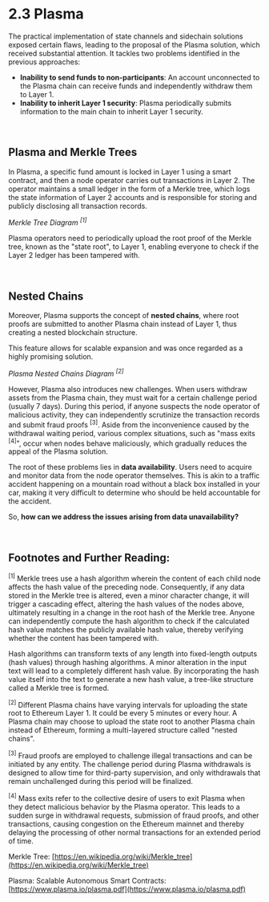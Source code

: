 # 2.3 Plasma

The practical implementation of state channels and sidechain solutions exposed certain flaws, leading to the proposal of the Plasma solution, which received substantial attention. It tackles two problems identified in the previous approaches:

-   **Inability to send funds to non-participants**: An account unconnected to the Plasma chain can receive funds and independently withdraw them to Layer 1.
-   **Inability to inherit Layer 1 security**: Plasma periodically submits information to the main chain to inherit Layer 1 security.

&nbsp;

## Plasma and Merkle Trees

In Plasma, a specific fund amount is locked in Layer 1 using a smart contract, and then a node operator carries out transactions in Layer 2. The operator maintains a small ledger in the form of a Merkle tree, which logs the state information of Layer 2 accounts and is responsible for storing and publicly disclosing all transaction records.

<MdxImg src="https://cdn.myfirst.io/layer2/assets/2.3.1.gif" width="600px" alt="Merkle Tree.gif" />

_Merkle Tree Diagram <sup>[1]</sup>_

Plasma operators need to periodically upload the root proof of the Merkle tree, known as the "state root", to Layer 1, enabling everyone to check if the Layer 2 ledger has been tampered with.

&nbsp;

## Nested Chains

Moreover, Plasma supports the concept of **nested chains**, where root proofs are submitted to another Plasma chain instead of Layer 1, thus creating a nested blockchain structure.

This feature allows for scalable expansion and was once regarded as a highly promising solution.

<MdxImg src="https://cdn.myfirst.io/layer2/assets/2.3.2.gif" width="600px" alt="Plasma Chain.gif" />

_Plasma Nested Chains Diagram <sup>[2]</sup>_

However, Plasma also introduces new challenges. When users withdraw assets from the Plasma chain, they must wait for a certain challenge period (usually 7 days). During this period, if anyone suspects the node operator of malicious activity, they can independently scrutinize the transaction records and submit fraud proofs <sup>[3]</sup>. Aside from the inconvenience caused by the withdrawal waiting period, various complex situations, such as "mass exits <sup>[4]</sup>", occur when nodes behave maliciously, which gradually reduces the appeal of the Plasma solution.

The root of these problems lies in **data availability**. Users need to acquire and monitor data from the node operator themselves. This is akin to a traffic accident happening on a mountain road without a black box installed in your car, making it very difficult to determine who should be held accountable for the accident.

So, **how can we address the issues arising from data unavailability?**

&nbsp;

## Footnotes and Further Reading:

<sup>[1]</sup> Merkle trees use a hash algorithm wherein the content of each child node affects the hash value of the preceding node. Consequently, if any data stored in the Merkle tree is altered, even a minor character change, it will trigger a cascading effect, altering the hash values of the nodes above, ultimately resulting in a change in the root hash of the Merkle tree. Anyone can independently compute the hash algorithm to check if the calculated hash value matches the publicly available hash value, thereby verifying whether the content has been tampered with.

Hash algorithms can transform texts of any length into fixed-length outputs (hash values) through hashing algorithms. A minor alteration in the input text will lead to a completely different hash value. By incorporating the hash value itself into the text to generate a new hash value, a tree-like structure called a Merkle tree is formed.

<sup>[2]</sup> Different Plasma chains have varying intervals for uploading the state root to Ethereum Layer 1. It could be every 5 minutes or every hour. A Plasma chain may choose to upload the state root to another Plasma chain instead of Ethereum, forming a multi-layered structure called "nested chains".

<sup>[3]</sup> Fraud proofs are employed to challenge illegal transactions and can be initiated by any entity. The challenge period during Plasma withdrawals is designed to allow time for third-party supervision, and only withdrawals that remain unchallenged during this period will be finalized.

<sup>[4]</sup> Mass exits refer to the collective desire of users to exit Plasma when they detect malicious behavior by the Plasma operator. This leads to a sudden surge in withdrawal requests, submission of fraud proofs, and other transactions, causing congestion on the Ethereum mainnet and thereby delaying the processing of other normal transactions for an extended period of time.

Merkle Tree: [https://en.wikipedia.org/wiki/Merkle_tree](https://en.wikipedia.org/wiki/Merkle_tree)

Plasma: Scalable Autonomous Smart Contracts: [https://www.plasma.io/plasma.pdf](https://www.plasma.io/plasma.pdf)

<GithubAvatar owner='lxdao-official' repo='myfirstlayer2-frontend' path='mdx/en/2.3-plasma.md' />

<EditChapter url='https://github.com/lxdao-official/myfirstlayer2-frontend/blob/main/mdx/en/2.3-plasma.md' />
